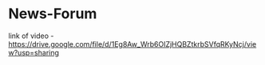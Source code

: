 # News-Forum
link of video - https://drive.google.com/file/d/1Eg8Aw_Wrb6OIZjHQBZtkrbSVfqRKyNcj/view?usp=sharing
